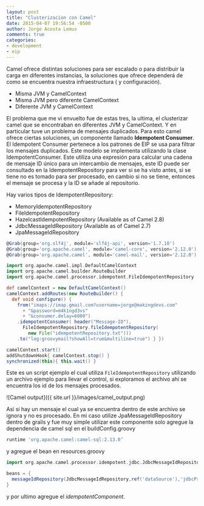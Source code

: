 ```yaml
---
layout: post
title: "Clusterizacion con Camel"
date: 2015-04-07 19:56:54 -0500
author: Jorge Acosta Lemus
comments: true
categories:
- development
- eip
---
```


Camel ofrece distintas soluciones para ser escalado o para distribuir la carga en diferentes instancias, la soluciones que ofrece dependerá de como se encuentra nuestra infraestructura ( y configuración).

* Misma JVM y CamelContext
* Misma JVM pero diferente CamelContext
* Diferente JVM y CamelContext

El problema que me vi envuelto fue de estas tres, la ultima, el clusterizar camel que se encontraban en diferentes JVM y CamelContext. Y en particular tuve un problema de mensajes duplicados. Para esto camel ofrece ciertas soluciones, un componente llamado **Idempotent Consumer**. El Idempotent Consumer pertenece a los patrones de EIP se usa para filtrar los mensajes duplicados. Este modelo se implementa utilizando la clase IdempotentConsumer. Este utiliza una expresión para calcular una cadena de mensaje ID único para un intercambio de mensajes, este ID puede ser consultado en la IdempotentRepository para ver si se ha visto antes, si se tiene no es tomado para ser procesado, en cambio si no se tiene, entonces el mensaje se procesa y la ID se añade al repositorio.

Hay varios tipos de IdempotentRepository:

* MemoryIdempotentRepository
* FileIdempotentRepository
* HazelcastIdempotentRepository (Available as of Camel 2.8)
* JdbcMessageIdRepository (Available as of Camel 2.7)
* JpaMessageIdRepository

```groovy
@Grab(group='org.slf4j', module='slf4j-api', version='1.7.10')
@Grab(group='org.apache.camel', module='camel-core', version='2.12.0')
@Grab(group='org.apache.camel', module='camel-mail', version='2.12.0')

import org.apache.camel.impl.DefaultCamelContext
import org.apache.camel.builder.RouteBuilder
import org.apache.camel.processor.idempotent.FileIdempotentRepository

def camelContext = new DefaultCamelContext()
camelContext.addRoutes(new RouteBuilder() {
  def void configure() {
    from("imaps://imap.gmail.com?username=jorge@makingdevs.com"
      + "&password=m4k1ngd3vs"
      + "&consumer.delay=6000")
    .idempotentConsumer( header("Message-ID"),
      FileIdempotentRepository.fileIdempotentRepository(
        new File("idempotentRepository.txt")))
    .to("log:groovymail?showAll=true&multiline=true") } })

camelContext.start()
addShutdownHook{ camelContext.stop() }
synchronized(this){ this.wait() }
```

Este es un script ejemplo el cual utiliza `FileIdempotentRepository` utilizando un archivo ejemplo para llevar el control, si exploramos el archivo ahí se encuentra los id de los mensajes procesados.

![Camel output]({{ site.url }}/images/camel_output.png)

Asi si hay un mensaje el cual ya se encuentra dentro de este archivo se ignora y no es procesado. En mi caso utilize JpaMessageIdRepository dentro de grails y fue muy simple utilizar este componente solo agregue la dependencia de camel sql en el buildConfig.groovy

```groovy
runtime 'org.apache.camel:camel-sql:2.13.0’
```


y agregue el bean en resources.groovy

```groovy
import org.apache.camel.processor.idempotent.jdbc.JdbcMessageIdRepository

beans = {
  messageIdRepository(JdbcMessageIdRepository,ref('dataSource'),'jdbcProcessorName')
}
```

y por ultimo agregue el _idempotentComponent_.
